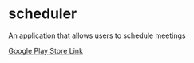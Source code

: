 # scheduler
An application that allows users to schedule meetings

[Google Play Store Link](https://play.google.com/store/apps/details?id=com.tomerpacific.scheduler)
